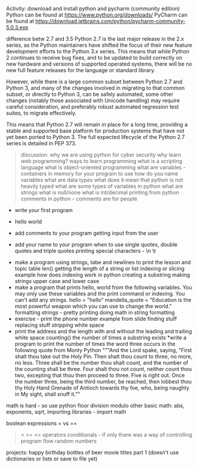 Activity: download and install python and pycharm (community edition)
Python can be found at https://www.python.org/downloads/
PyCharm can be found at https://download.jetbrains.com/python/pycharm-community-5.0.3.exe


difference betw 2.7 and 3.5
Python 2.7 is the last major release in the 2.x series, as the Python maintainers have shifted the focus of their new feature development efforts to the Python 3.x series. This means that while Python 2 continues to receive bug fixes, and to be updated to build correctly on new hardware and versions of supported operated systems, there will be no new full feature releases for the language or standard library.

However, while there is a large common subset between Python 2.7 and Python 3, and many of the changes involved in migrating to that common subset, or directly to Python 3, can be safely automated, some other changes (notably those associated with Unicode handling) may require careful consideration, and preferably robust automated regression test suites, to migrate effectively.

This means that Python 2.7 will remain in place for a long time, providing a stable and supported base platform for production systems that have not yet been ported to Python 3. The full expected lifecycle of the Python 2.7 series is detailed in PEP 373.


> discussion:
why we are using python for cyber security
why learn web programming?
ways to learn programming 
what is a scripting language
what is object-oriented programming
what are variables - containers in memory for your program to use
how do you name variables
what are data types
what does it mean that python is not heavily typed
what are some types of variables in python 
what are strings
what is null/none
what is int/decimal
printing from python
comments in python - comments are for people
* write your first program
 - hello world
* add comments to your program 
getting input from the user
 - add your name to your program
when to use single quotes, double quotes and triple quotes
printing special characters - \n \t
* make a program using strings, tabe and newlines to print the lesson and topic table
len() getting the length of a string or list
indexing or slicing example
how does indexing work in python
creating a substring
making strings upper case and lower case
* make a program that prints hello, world from the following variables. You may only use these variables and the print command or indexing. You can't add any strings.
hello = "hello"
mandella_quote = "Education is the most powerful weapon which you can use to change the world."
formatting strings - pretty printing
doing math in string formatting
* exercise - print the phone number example from slide
finding stuff 
replacing stuff
stripping white space
* print the address and the length with and without the leading and trailing white space
counting() the number of times a substring exists
 *write a program to print the number of times the word three occurs in the following quote from Monty Python
"""And the Lord spake, saying, "First shalt thou take out the Holy Pin. Then shalt thou count to three, no more, no less. Three shall be the number thou shalt count, and the number of the counting shall be three. Four shalt thou not count, neither count thou two, excepting that thou then proceed to three. Five is right out. Once the number three, being the third number, be reached, then lobbest thou thy Holy Hand Grenade of Antioch towards thy foe, who, being naughty in My sight, shall snuff it.""

math is hard - so use python
floor division
modulo
other basic math: abs, exponents, sqrt, 
importing libraries - import math


boolean expressions
= vs ==
> < >= <= operators
conditionals - if only there was a way of controlling program flow
random numbers

projects:
happy birthday
bottles of beer
movie titles part 1 (doesn't use dictionaries or lists or save to file yet)